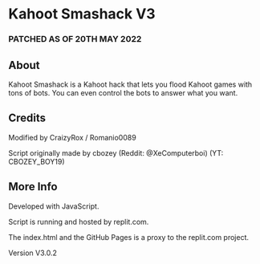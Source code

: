 # Kahoot Smashack V3

### PATCHED AS OF 20TH MAY 2022

## About

Kahoot Smashack is a Kahoot hack that lets you flood Kahoot games with tons of bots. You can even control the bots to answer what you want.

## Credits

Modified by CraizyRox / Romanio0089

Script originally made by cbozey (Reddit: @XeComputerboi) (YT: CBOZEY_BOY19)

## More Info

Developed with JavaScript.

Script is running and hosted by replit.com.

The index.html and the GitHub Pages is a proxy to the replit.com project.

Version V3.0.2
